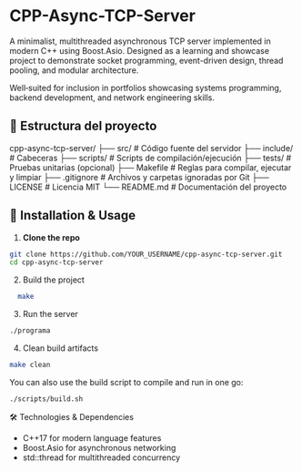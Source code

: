 # CPP-Async-TCP-Server
A minimalist, multithreaded asynchronous TCP server implemented in modern C++ using Boost.Asio. Designed as a learning and showcase project to demonstrate
socket programming, event-driven design, thread pooling, and modular architecture.

Well‑suited for inclusion in portfolios showcasing systems programming, backend development, and network engineering skills.


## 📂 Estructura del proyecto

cpp-async-tcp-server/
├── src/ # Código fuente del servidor
├── include/ # Cabeceras
├── scripts/ # Scripts de compilación/ejecución
├── tests/ # Pruebas unitarias (opcional)
├── Makefile # Reglas para compilar, ejecutar y limpiar
├── .gitignore # Archivos y carpetas ignoradas por Git
├── LICENSE # Licencia MIT
└── README.md # Documentación del proyecto

## 🚀 Installation & Usage

1. **Clone the repo**  
```bash
git clone https://github.com/YOUR_USERNAME/cpp-async-tcp-server.git
cd cpp-async-tcp-server
```

2. Build the project
```bash
  make
```

3. Run the server

```bash
./programa
```

4. Clean build artifacts

```bash
make clean
```

You can also use the build script to compile and run in one go:

```bash
./scripts/build.sh
```

🛠️ Technologies & Dependencies
- C++17 for modern language features
- Boost.Asio for asynchronous networking
- std::thread for multithreaded concurrency


